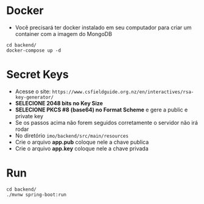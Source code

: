 # Docker
- Você precisará ter docker instalado em seu computador para criar um container com a imagem do MongoDB
```
cd backend/
docker-compose up -d
```

# Secret Keys
- Acesse o site: `https://www.csfieldguide.org.nz/en/interactives/rsa-key-generator/`
- **SELECIONE 2048 bits no Key Size**
- **SELECIONE PKCS #8 (base64) no Format Scheme** e gere a public e private key
- Se os passos acima não forem seguidos corretamente o servidor não irá rodar
- No diretório `imo/backend/src/main/resources`
- Crie o arquivo **app.pub** coloque nele a chave publica
- Crie o arquivo  **app.key** coloque nele a chave privada

# Run
```
cd backend/
./mvnw spring-boot:run
```
